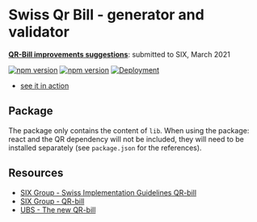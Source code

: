 # Swiss Qr Bill - generator and validator

**[QR-Bill improvements suggestions](https://github.com/nexys-admin/qrbill/blob/master/suggestions.md)**: submitted to SIX, March 2021

[![npm version](https://badge.fury.io/js/%40nexys%2Fqrbill.svg)](https://www.npmjs.com/package/@nexys/qrbill)
[![npm version](https://img.shields.io/npm/v/@nexys/qrbill.svg)](https://www.npmjs.com/package/@nexys/qrbill)
[![Deployment](https://github.com/nexys-admin/qrbill/actions/workflows/deploy.yml/badge.svg)](https://github.com/nexys-admin/qrbill/actions/workflows/deploy.yml)


* [see it in action](https://nexys-admin.github.io/qrbill/)

## Package

The package only contains the content of `lib`. When using the package: react and the QR dependency will not be included, they will need to be installed separately (see `package.json` for the references).

## Resources

* [SIX Group - Swiss Implementation Guidelines QR-bill](https://www.paymentstandards.ch/dam/downloads/ig-qr-bill-en.pdf)
* [SIX Group - QR-bill](https://www.six-group.com/interbank-clearing/en/home/standardization/payment-slips.html)
* [UBS - The new QR-bill](https://www.ubs.com/ch/en/swissbank/corporates/cash-management/zv-migration/payment-slips.html)
